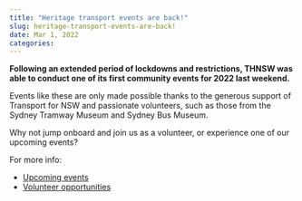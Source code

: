 ```yaml
---
title: "Heritage transport events are back!"
slug: heritage-transport-events-are-back!
date: Mar 1, 2022
categories:
---
```



**Following an extended period of lockdowns and restrictions, THNSW was able to conduct one of its first community events for 2022 last weekend.**

Events like these are only made possible thanks to the generous support of Transport for NSW and passionate volunteers, such as those from the Sydney Tramway Museum and Sydney Bus Museum.

Why not jump onboard and join us as a volunteer, or experience one of our upcoming events?

For more info:

* [Upcoming events](https://www.thnsw.com.au/events)
* [Volunteer opportunities](https://www.thnsw.com.au/volunteers)
